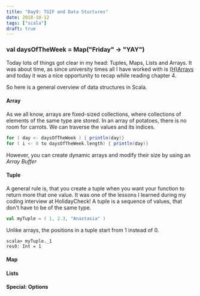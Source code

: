 ```yaml
---
title: "Day9: TGIF and Data Stuctures"
date: 2018-10-12
tags: ["scala"]
draft: true
---
```


### val daysOfTheWeek = Map("Friday" -> "YAY")

Today lots of things got clear in my head: Tuples, Maps, Lists and Arrays. It was about time, as since university times all I have worked with is [(H)Arrays](https://ciatastrophe.netlify.com/post/day7/) and today it was a nice opportunity to recap while reading chapter 4.

So here is a general overview of data structures in Scala.
#### **Array**
As we all know, arrays are fixed-sized collections, where collections of elements of the same type are stored. In an array of potatoes, there is no room for carrots. We can traverse the values and its indices.

``` scala
for ( day <- daysOfTheWeek ) { println(day)}
for ( i <- 0 to daysOfTheWeek.length) { println(day)}
```
However, you can create dynamic arrays and modify their size by using an _Array Buffer_

#### **Tuple**
A general rule is, that you create a tuple when you want your function to return more that one value. It was one of the lessons I learned during my coding interview at HolidayCheck!
A tuple is a sequence of values, that don't have to be of the same type.
``` scala
val myTuple = ( 1, 2.3, "Anastasia" )
```
 Unlike arrays, the positions in a tuple start from 1 instead of 0.
 ```
 scala> myTuple._1
 res0: Int = 1
 ```
#### **Map**


#### Lists

#### Special: Options
